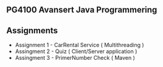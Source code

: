 ## PG4100 Avansert Java Programmering 


## Assignments 

- Assignment 1 - CarRental Service ( Multithreading )
- Assingment 2 - Quiz ( Client/Server application )
- Assingment 3 - PrimerNumber Check ( Maven )




